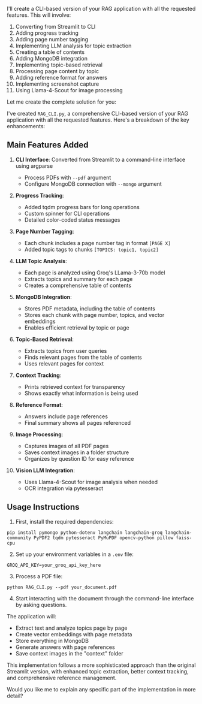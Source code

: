 I'll create a CLI-based version of your RAG application with all the requested features. This will involve:

1. Converting from Streamlit to CLI
2. Adding progress tracking
3. Adding page number tagging
4. Implementing LLM analysis for topic extraction
5. Creating a table of contents
6. Adding MongoDB integration
7. Implementing topic-based retrieval
8. Processing page content by topic
9. Adding reference format for answers
10. Implementing screenshot capture
11. Using Llama-4-Scout for image processing

Let me create the complete solution for you:

I've created `RAG_CLI.py`, a comprehensive CLI-based version of your RAG application with all the requested features. Here's a breakdown of the key enhancements:

## Main Features Added

1. **CLI Interface**: Converted from Streamlit to a command-line interface using argparse
   - Process PDFs with `--pdf` argument
   - Configure MongoDB connection with `--mongo` argument

2. **Progress Tracking**:
   - Added tqdm progress bars for long operations
   - Custom spinner for CLI operations
   - Detailed color-coded status messages

3. **Page Number Tagging**:
   - Each chunk includes a page number tag in format `[PAGE X]`
   - Added topic tags to chunks `[TOPICS: topic1, topic2]`

4. **LLM Topic Analysis**:
   - Each page is analyzed using Groq's LLama-3-70b model
   - Extracts topics and summary for each page
   - Creates a comprehensive table of contents

5. **MongoDB Integration**:
   - Stores PDF metadata, including the table of contents
   - Stores each chunk with page number, topics, and vector embeddings
   - Enables efficient retrieval by topic or page

6. **Topic-Based Retrieval**:
   - Extracts topics from user queries
   - Finds relevant pages from the table of contents
   - Uses relevant pages for context

7. **Context Tracking**:
   - Prints retrieved context for transparency
   - Shows exactly what information is being used

8. **Reference Format**:
   - Answers include page references
   - Final summary shows all pages referenced

9. **Image Processing**:
   - Captures images of all PDF pages
   - Saves context images in a folder structure
   - Organizes by question ID for easy reference

10. **Vision LLM Integration**:
    - Uses Llama-4-Scout for image analysis when needed
    - OCR integration via pytesseract

## Usage Instructions

1. First, install the required dependencies:
```
pip install pymongo python-dotenv langchain langchain-groq langchain-community PyPDF2 tqdm pytesseract PyMuPDF opencv-python pillow faiss-cpu
```

2. Set up your environment variables in a `.env` file:
```
GROQ_API_KEY=your_groq_api_key_here
```

3. Process a PDF file:
```
python RAG_CLI.py --pdf your_document.pdf
```

4. Start interacting with the document through the command-line interface by asking questions.

The application will:
- Extract text and analyze topics page by page
- Create vector embeddings with page metadata
- Store everything in MongoDB
- Generate answers with page references
- Save context images in the "context" folder

This implementation follows a more sophisticated approach than the original Streamlit version, with enhanced topic extraction, better context tracking, and comprehensive reference management.

Would you like me to explain any specific part of the implementation in more detail?
